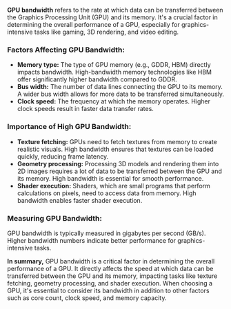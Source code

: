 **GPU bandwidth** refers to the rate at which data can be transferred between the Graphics Processing Unit (GPU) and its memory. It's a crucial factor in determining the overall performance of a GPU, especially for graphics-intensive tasks like gaming, 3D rendering, and video editing.

### Factors Affecting GPU Bandwidth:

- **Memory type:** The type of GPU memory (e.g., GDDR, HBM) directly impacts bandwidth. High-bandwidth memory technologies like HBM offer significantly higher bandwidth compared to GDDR.
- **Bus width:** The number of data lines connecting the GPU to its memory. A wider bus width allows for more data to be transferred simultaneously.
- **Clock speed:** The frequency at which the memory operates. Higher clock speeds result in faster data transfer rates.

### Importance of High GPU Bandwidth:

- **Texture fetching:** GPUs need to fetch textures from memory to create realistic visuals. High bandwidth ensures that textures can be loaded quickly, reducing frame latency.
- **Geometry processing:** Processing 3D models and rendering them into 2D images requires a lot of data to be transferred between the GPU and its memory. High bandwidth is essential for smooth performance.
- **Shader execution:** Shaders, which are small programs that perform calculations on pixels, need to access data from memory. High bandwidth enables faster shader execution.

### Measuring GPU Bandwidth:

GPU bandwidth is typically measured in gigabytes per second (GB/s). Higher bandwidth numbers indicate better performance for graphics-intensive tasks.

**In summary,** GPU bandwidth is a critical factor in determining the overall performance of a GPU. It directly affects the speed at which data can be transferred between the GPU and its memory, impacting tasks like texture fetching, geometry processing, and shader execution. When choosing a GPU, it's essential to consider its bandwidth in addition to other factors such as core count, clock speed, and memory capacity.